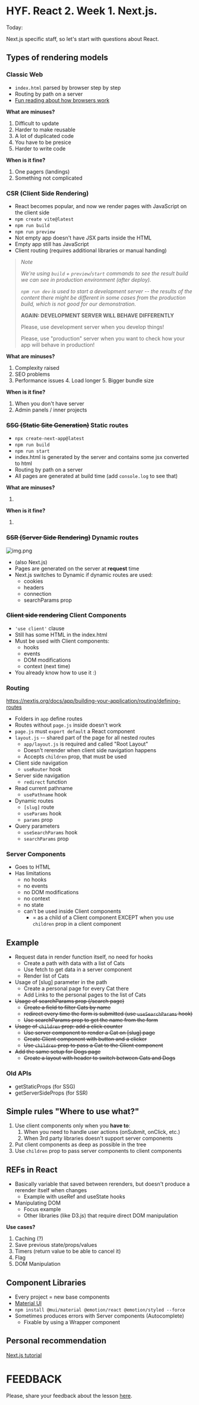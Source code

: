 # HYF. React 2. Week 1. Next.js.

Today:

Next.js specific staff, so let's start with questions about React.

## Types of rendering models

### Classic Web

- `index.html` parsed by browser step by step
- Routing by path on a server
- [Fun reading about how browsers work](https://gist.github.com/nishantmendiratta/db09531f80803465da36f0d43c3e58ac)

**What are minuses?**

1. Difficult to update
2. Harder to make reusable
3. A lot of duplicated code
4. You have to be presice
5. Harder to write code

**When is it fine?**

1. One pagers (landings)
2. Something not complicated

### CSR (Client Side Rendering)

- React becomes popular, and now we render pages with JavaScript on the client side
- `npm create vite@latest`
- `npm run build`
- `npm run preview`
- Not empty app doesn't have JSX parts inside the HTML
- Empty app still has JavaScript
- Client routing (requires additional libraries or manual handing)

>_Note_
>
>_We're using `build` + `preview`/`start` commands to see the result build we can see in production environment (after deploy)._
>
>_`npm run dev` is used to start a development server -- the results of the content there might be different in some cases from the production build,
which is not good for our demonstration._
> 
> **AGAIN: DEVELOPMENT SERVER WILL BEHAVE DIFFERENTLY**
> 
> Please, use development server when you develop things!
> 
> Please, use "production" server when you want to check how your app will behave in production!

**What are minuses?**

1. Complexity raised
2. SEO problems
3. Performance issues
   4. Load longer
   5. Bigger bundle size

**When is it fine?**

1. When you don't have server
2. Admin panels / inner projects

### ~~SSG (Static Site Generation)~~ Static routes

- `npx create-next-app@latest`
- `npm run build`
- `npm run start`
- index.html is generated by the server and contains some jsx converted to html
- Routing by path on a server
- All pages are generated at build time (add `console.log` to see that)

**What are minuses?**

1.

**When is it fine?**

1. 

### ~~SSR (Server Side Rendering)~~ Dynamic routes

![img.png](img.png)

- (also Next.js)
- Pages are generated on the server at **request** time
- Next.js switches to Dynamic if dynamic routes are used:
  - cookies
  - headers
  - connection
  - searchParams prop

### ~~Client side rendering~~ Client Components

- `'use client'` clause
- Still has some HTML in the index.html
- Must be used with Client components:
  - hooks
  - events
  - DOM modifications
  - context (next time)
- You already know how to use it :)

### Routing

https://nextjs.org/docs/app/building-your-application/routing/defining-routes

- Folders in `app` define routes
- Routes without `page.js` inside doesn't work
- `page.js` must `export default` a React component
- `layout.js` -- shared part of the page for all nested routes
  - `app/layout.js` is required and called "Root Layout"
  - Doesn't rerender when client side navigation happens
  - Accepts `children` prop, that must be used
- Client side navigation
  - `useRouter` hook
- Server side navigation
  - `redirect` function
- Read current pathname
  - `usePathname` hook
- Dynamic routes
  - `[slug]` route
  - `useParams` hook
  - `params` prop
- Query parameters
  - `useSearchParams` hook
  - `searchParams` prop

### Server Components

- Goes to HTML
- Has limitations
  - no hooks
  - no events
  - no DOM modifications
  - no context
  - no state
  - can't be used inside Client components
    - = as a child of a Client component EXCEPT when you use `children` prop in a client component

## Example

- Request data in render function itself, no need for hooks
  - Create a path with data with a list of Cats
  - Use fetch to get data in a server component
  - Render list of Cats
- Usage of [slug] parameter in the path
  - Create a personal page for every Cat there
  - Add Links to the personal pages to the list of Cats
- ~~Usage of searchParams prop (/search page)~~
  - ~~Create a field to filter Cats by name~~
  - ~~redirect every time the form is submitted (use `useSearchParams` hook)~~
  - ~~Use searchParams prop to get the name from the form~~
- ~~Usage of `children` prop: add a click counter~~
  - ~~Use server component to render a Cat on [slug] page~~
  - ~~Create Client component with button and a clicker~~
  - ~~Use `children` prop to pass a Cat to the Client component~~
- ~~Add the same setup for Dogs page~~
  - ~~Create a layout with header to switch between Cats and Dogs~~

### Old APIs

- getStaticProps (for SSG)
- getServerSideProps (for SSR)

## Simple rules "Where to use what?"

1. Use client components only when you **have to**:
   1. When you need to handle user actions (onSubmit, onClick, etc.)
   1. When 3rd party libraries doesn't support server components
2. Put client components as deep as possible in the tree
3. Use `children` prop to pass server components to client components

## REFs in React

- Basically variable that saved between rerenders, but doesn't produce a rerender itself when changes
  - Example with useRef and useState hooks
- Manipulating DOM
  - Focus example
  - Other libraries (like D3.js) that require direct DOM manipulation

**Use cases?**

1. Caching (?)
2. Save previous state/props/values
3. Timers (return value to be able to cancel it)
4. Flag
5. DOM Manipulation

## Component Libraries

- Every project = new base components
- [Material UI](https://mui.com/material-ui/getting-started/)
- `npm install @mui/material @emotion/react @emotion/styled --force`
- Sometimes produces errors with Server components (Autocomplete)
  - Fixable by using a Wrapper component

## Personal recommendation

[Next.js tutorial](https://nextjs.org/learn/dashboard-app)

# FEEDBACK

Please, share your feedback about the lesson [here](https://docs.google.com/forms/d/e/1FAIpQLSfmgR1Rb3Nm-mtydiipgDXnAYMgbt2NeDhV6FfVwdE7BSgLqQ/viewform?usp=sf_link).